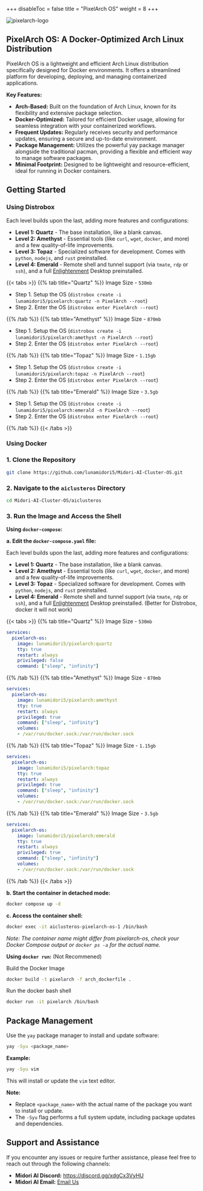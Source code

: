 +++
disableToc = false
title = "PixelArch OS"
weight = 8
+++

![pixelarch-logo](https://tea-cup.midori-ai.xyz/download/pixalarch-banner.png)

## PixelArch OS: A Docker-Optimized Arch Linux Distribution

PixelArch OS is a lightweight and efficient Arch Linux distribution specifically designed for Docker environments. It offers a streamlined platform for developing, deploying, and managing containerized applications.

**Key Features:**

- **Arch-Based:** Built on the foundation of Arch Linux, known for its flexibility and extensive package selection.
- **Docker-Optimized:** Tailored for efficient Docker usage, allowing for seamless integration with your containerized workflows.
- **Frequent Updates:** Regularly receives security and performance updates, ensuring a secure and up-to-date environment.
- **Package Management:** Utilizes the powerful yay package manager alongside the traditional pacman, providing a flexible and efficient way to manage software packages.
- **Minimal Footprint:** Designed to be lightweight and resource-efficient, ideal for running in Docker containers.

## Getting Started

### Using Distrobox

Each level builds upon the last, adding more features and configurations:

- **Level 1: Quartz** - The base installation, like a blank canvas.
- **Level 2: Amethyst** - Essential tools (like `curl`, `wget`, `docker`, and more) and a few quality-of-life improvements.
- **Level 3: Topaz** -  Specialized software for development. Comes with `python`, `nodejs`, and `rust` preinstalled.
- **Level 4: Emerald** - Remote shell and tunnel support (via `tmate`, `rdp` or `ssh`), and a full [Enlightenment](https://wiki.archlinux.org/title/Enlightenment) Desktop preinstalled.

{{< tabs >}}
{{% tab title="Quartz" %}}
Image Size - ``530mb``

- Step 1. Setup the OS (`distrobox create -i lunamidori5/pixelarch:quartz -n PixelArch --root`)
- Step 2. Enter the OS (`distrobox enter PixelArch --root`)


{{% /tab %}}
{{% tab title="Amethyst" %}}
Image Size - ``870mb``

- Step 1. Setup the OS (`distrobox create -i lunamidori5/pixelarch:amethyst -n PixelArch --root`)
- Step 2. Enter the OS (`distrobox enter PixelArch --root`)

{{% /tab %}}
{{% tab title="Topaz" %}}
Image Size - ``1.15gb``

- Step 1. Setup the OS (`distrobox create -i lunamidori5/pixelarch:topaz -n PixelArch --root`)
- Step 2. Enter the OS (`distrobox enter PixelArch --root`)

{{% /tab %}}
{{% tab title="Emerald" %}}
Image Size - ``3.5gb``

- Step 1. Setup the OS (`distrobox create -i lunamidori5/pixelarch:emerald -n PixelArch --root`)
- Step 2. Enter the OS (`distrobox enter PixelArch --root`)

{{% /tab %}}
{{< /tabs >}}


### Using Docker

### 1. Clone the Repository

```bash
git clone https://github.com/lunamidori5/Midori-AI-Cluster-OS.git
```

### 2. Navigate to the `aiclusteros` Directory

```bash
cd Midori-AI-Cluster-OS/aiclusteros
```

### 3. Run the Image and Access the Shell

**Using `docker-compose`:**

**a. Edit the `docker-compose.yaml` file:**

Each level builds upon the last, adding more features and configurations:

- **Level 1: Quartz** - The base installation, like a blank canvas.
- **Level 2: Amethyst** - Essential tools (like `curl`, `wget`, `docker`, and more) and a few quality-of-life improvements.
- **Level 3: Topaz** -  Specialized software for development. Comes with `python`, `nodejs`, and `rust` preinstalled.
- **Level 4: Emerald** - Remote shell and tunnel support (via `tmate`, `rdp` or `ssh`), and a full [Enlightenment](https://wiki.archlinux.org/title/Enlightenment) Desktop preinstalled. (Better for Distrobox, docker it will not work)

{{< tabs >}}
{{% tab title="Quartz" %}}
Image Size - ``530mb``

```yaml
services:
  pixelarch-os:
    image: lunamidori5/pixelarch:quartz
    tty: true
    restart: always
    privileged: false
    command: ["sleep", "infinity"]
```

{{% /tab %}}
{{% tab title="Amethyst" %}}
Image Size - ``870mb``

```yaml
services:
  pixelarch-os:
    image: lunamidori5/pixelarch:amethyst
    tty: true
    restart: always
    privileged: true
    command: ["sleep", "infinity"]
    volumes:
    - /var/run/docker.sock:/var/run/docker.sock
```

{{% /tab %}}
{{% tab title="Topaz" %}}
Image Size - ``1.15gb``

```yaml
services:
  pixelarch-os:
    image: lunamidori5/pixelarch:topaz
    tty: true
    restart: always
    privileged: true
    command: ["sleep", "infinity"]
    volumes:
    - /var/run/docker.sock:/var/run/docker.sock
```

{{% /tab %}}
{{% tab title="Emerald" %}}
Image Size - ``3.5gb``

```yaml
services:
  pixelarch-os:
    image: lunamidori5/pixelarch:emerald
    tty: true
    restart: always
    privileged: true
    command: ["sleep", "infinity"]
    volumes:
    - /var/run/docker.sock:/var/run/docker.sock
```

{{% /tab %}}
{{< /tabs >}}

**b. Start the container in detached mode:**

```bash
docker compose up -d
```

**c. Access the container shell:**

```bash
docker exec -it aiclusteros-pixelarch-os-1 /bin/bash
```
*Note: The container name might differ from pixelarch-os, check your Docker Compose output or `docker ps -a` for the actual name.*

**Using `docker run`:** (Not Recommened)

Build the Docker Image
```bash
docker build -t pixelarch -f arch_dockerfile .
```
Run the docker bash shell
```bash
docker run -it pixelarch /bin/bash
```

## Package Management

Use the `yay` package manager to install and update software:

```bash
yay -Syu <package_name>
```

**Example:**

```bash
yay -Syu vim
```

This will install or update the `vim` text editor.

**Note:**

* Replace `<package_name>` with the actual name of the package you want to install or update.
* The `-Syu` flag performs a full system update, including package updates and dependencies.


## Support and Assistance

If you encounter any issues or require further assistance, please feel free to reach out through the following channels:

* **Midori AI Discord:** https://discord.gg/xdgCx3VyHU
* **Midori AI Email:** [Email Us](mailto:contact-us@midori-ai.xyz)